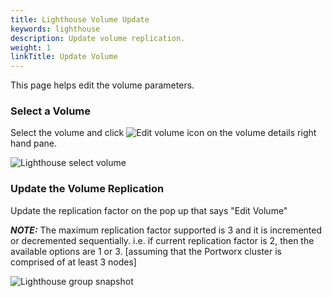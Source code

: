 ```yaml
---
title: Lighthouse Volume Update
keywords: lighthouse
description: Update volume replication.
weight: 1
linkTitle: Update Volume
---
```


This page helps edit the volume parameters.

### Select a Volume


Select the volume and click ![Edit volume icon](/img/lh-new-edit-icon.png) on the volume details right hand pane.

![Lighthouse select volume](/img/lighthouse-new-volume-update-1.png)

### Update the Volume Replication

Update the replication factor on the pop up that says "Edit Volume"

***NOTE:*** The maximum replication factor supported is 3 and it is incremented or decremented sequentially. i.e. if current replication factor is 2, then the available options are 1 or 3. [assuming that the Portworx cluster is comprised of at least 3 nodes]

![Lighthouse group snapshot](/img/lighthouse-new-volume-update-2.png)
